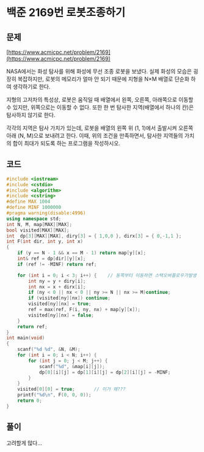 # 백준 2169번 로봇조종하기

## 문제

[https://www.acmicpc.net/problem/2169](https://www.acmicpc.net/problem/2169)</br>

NASA에서는 화성 탐사를 위해 화성에 무선 조종 로봇을 보냈다. 실제 화성의 모습은 굉장히 복잡하지만, 로봇의 메모리가 얼마 안 되기 때문에 지형을 N×M 배열로 단순화 하여 생각하기로 한다.

지형의 고저차의 특성상, 로봇은 움직일 때 배열에서 왼쪽, 오른쪽, 아래쪽으로 이동할 수 있지만, 위쪽으로는 이동할 수 없다. 또한 한 번 탐사한 지역(배열에서 하나의 칸)은 탐사하지 않기로 한다.

각각의 지역은 탐사 가치가 있는데, 로봇을 배열의 왼쪽 위 (1, 1)에서 출발시켜 오른쪽 아래 (N, M)으로 보내려고 한다. 이때, 위의 조건을 만족하면서, 탐사한 지역들의 가치의 합이 최대가 되도록 하는 프로그램을 작성하시오.

## 코드
```c++
#include <iostream>
#include <cstdio>
#include <algorithm>
#include <cstring>
#define MAX 1004
#define MINF 1000000
#pragma warning(disable:4996)
using namespace std;
int N, M, map[MAX][MAX];
bool visited[MAX][MAX];
int  dp[3][MAX][MAX], diry[3] = { 1,0,0 }, dirx[3] = { 0,-1,1 };
int F(int dir, int y, int x)
{
	if (y == N - 1 && x == M - 1) return map[y][x];
	int& ref = dp[dir][y][x];
	if (ref != -MINF) return ref;

	for (int i = 0; i < 3; i++) {    // 동쪽부터 이동하면 스택오버플로우가발생
		int ny = y + diry[i];
		int nx = x + dirx[i];
		if (ny < 0 || nx < 0 || ny >= N || nx >= M)continue;
		if (visited[ny][nx]) continue;
		visited[ny][nx] = true;
		ref = max(ref, F(i, ny, nx) + map[y][x]);
		visited[ny][nx] = false;
	}
	return ref;
}
int main(void)
{
	scanf("%d %d", &N, &M);
	for (int i = 0; i < N; i++) {
		for (int j = 0; j < M; j++) {
			scanf("%d", &map[i][j]);
			dp[0][i][j] = dp[1][i][j] = dp[2][i][j] = -MINF;
		}
	}
    visited[0][0] = true;		// 이거 왜???
	printf("%d\n", F(0, 0, 0));
	return 0;
}
```

## 풀이

고려할게 많다...